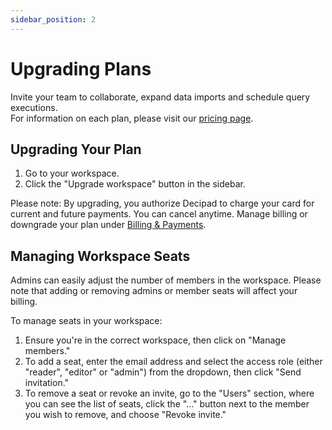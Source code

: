 ```yaml
---
sidebar_position: 2
---
```


# Upgrading Plans

Invite your team to collaborate, expand data imports and schedule query executions. <br/>
For information on each plan, please visit our [pricing page](https://www.decipad.com/pricing).

## Upgrading Your Plan

1. Go to your workspace.
2. Click the "Upgrade workspace" button in the sidebar.

Please note: By upgrading, you authorize Decipad to charge your card for current and future payments. You can cancel anytime. Manage billing or downgrade your plan under [Billing & Payments](/account/billing).

## Managing Workspace Seats

Admins can easily adjust the number of members in the workspace. Please note that adding or removing admins or member seats will affect your billing.

To manage seats in your workspace:

1. Ensure you're in the correct workspace, then click on "Manage members."
2. To add a seat, enter the email address and select the access role (either "reader", "editor" or "admin") from the dropdown, then click "Send invitation."
3. To remove a seat or revoke an invite, go to the "Users" section, where you can see the list of seats, click the "..." button next to the member you wish to remove, and choose "Revoke invite."
